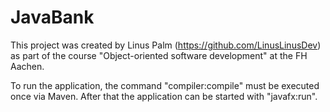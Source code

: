# JavaBank

This project was created by Linus Palm (https://github.com/LinusLinusDev) as part of the course "Object-oriented software development" at the FH Aachen.

To run the application, the command "compiler:compile" must be executed once via Maven. After that the application can be started with "javafx:run".
